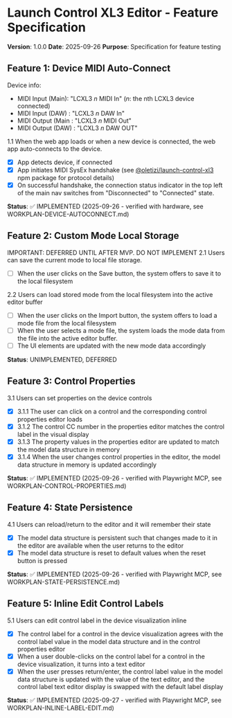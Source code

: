 # Launch Control XL3 Editor - Feature Specification

**Version**: 1.0.0
**Date**: 2025-09-26
**Purpose**: Specification for feature testing

## Feature 1: Device MIDI Auto-Connect

Device info:
- MIDI Input  (Main): "LCXL3 _n_ MIDI In" (_n_: the nth LCXL3 device connected)
- MIDI Input  (DAW) : "LCXL3 _n_ DAW In"
- MIDI Output (Main : "LCXL3 _n_ MIDI Out"
- MIDI Output (DAW) : "LCXL3 _n_ DAW OUT"

1.1 When the web app loads or when a new device is connected, the web app auto-connects to the device.
- [x] App detects device, if connected
- [x] App initiates MIDI SysEx handshake (see [@oletizi/launch-control-xl3](https://www.npmjs.com/package/@oletizi/launch-control-xl3) npm package for protocol details)
- [x] On successful handshake, the connection status indicator in the top left of the main nav switches from "Disconnected" to "Connected" state.

**Status**: ✅ IMPLEMENTED (2025-09-26 - verified with hardware, see WORKPLAN-DEVICE-AUTOCONNECT.md)

## Feature 2: Custom Mode Local Storage
IMPORTANT: DEFERRED UNTIL AFTER MVP. DO NOT IMPLEMENT
2.1 Users can save the current mode to local file storage.
- [ ] When the user clicks on the Save button, the system offers to save it to the local filesystem

2.2 Users can load stored mode from the local filesystem into the active editor buffer
- [ ] When the user clicks on the Import button, the system offers to load a mode file from the local filesystem
- [ ] When the user selects a mode file, the system loads the mode data from the file into the active editor buffer.
- [ ] The UI elements are updated with the new mode data accordingly

**Status**: UNIMPLEMENTED, DEFERRED

## Feature 3: Control Properties
3.1 Users can set properties on the device controls
- [x] 3.1.1 The user can click on a control and the corresponding control properties editor loads
- [x] 3.1.2 The control CC number in the properties editor matches the control label in the visual display
- [x] 3.1.3 The property values in the properties editor are updated to match the model data structure in memory
- [x] 3.1.4 When the user changes control properties in the editor, the model data structure in memory is updated accordingly

**Status**: ✅ IMPLEMENTED (2025-09-26 - verified with Playwright MCP, see WORKPLAN-CONTROL-PROPERTIES.md) 

## Feature 4: State Persistence
4.1 Users can reload/return to the editor and it will remember their state
- [x] The model data structure is persistent such that changes made to it in the editor are available when the user returns to the editor
- [x] The model data structure is reset to default values when the reset button is pressed

**Status**: ✅ IMPLEMENTED (2025-09-26 - verified with Playwright MCP, see WORKPLAN-STATE-PERSISTENCE.md)

## Feature 5: Inline Edit Control Labels
5.1 Users can edit control label in the device visualization inline
- [x] The control label for a control in the device visualization agrees with the control label value in the model data structure and in the control properties editor
- [x] When a user double-clicks on the control label for a control in the device visualization, it turns into a text editor
- [x] When the user presses return/enter, the control label value in the model data structure is updated with the value of the text editor, and the control label text editor display is swapped with the default label display

**Status**: ✅ IMPLEMENTED (2025-09-27 - verified with Playwright MCP, see WORKPLAN-INLINE-LABEL-EDIT.md) 
